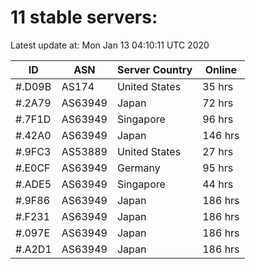 # 11 stable servers:

Latest update at: Mon Jan 13 04:10:11 UTC 2020

| ID | ASN | Server Country | Online |
| -- | --- | -------------- | ------ |
| #.D09B | AS174 | United States | 35 hrs |
| #.2A79 | AS63949 | Japan | 72 hrs |
| #.7F1D | AS63949 | Singapore | 96 hrs |
| #.42A0 | AS63949 | Japan | 146 hrs |
| #.9FC3 | AS53889 | United States | 27 hrs |
| #.E0CF | AS63949 | Germany | 95 hrs |
| #.ADE5 | AS63949 | Singapore | 44 hrs |
| #.9F86 | AS63949 | Japan | 186 hrs |
| #.F231 | AS63949 | Japan | 186 hrs |
| #.097E | AS63949 | Japan | 186 hrs |
| #.A2D1 | AS63949 | Japan | 186 hrs |


